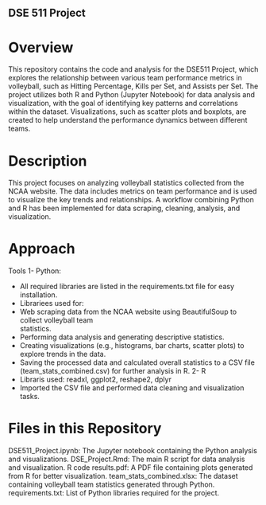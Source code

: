 ## DSE 511 Project
# Overview
This repository contains the code and analysis for the DSE511 Project, which explores the relationship between various team performance metrics in volleyball, such as Hitting Percentage, Kills per Set, and Assists per Set. The project utilizes both R and Python (Jupyter Notebook) for data analysis and visualization, with the goal of identifying key patterns and correlations within the dataset. Visualizations, such as scatter plots and boxplots, are created to help understand the performance dynamics between different teams. 

# Description
This project focuses on analyzing volleyball statistics collected from the NCAA website. The data includes metrics on team performance and is used to visualize the key trends and relationships. A workflow combining Python and R has been implemented for data scraping, cleaning, analysis, and visualization.

# Approach
Tools 
1- Python:
- All required libraries are listed in the requirements.txt file for easy installation. 
- Librariees used for:
- Web scraping data from the NCAA website using BeautifulSoup to collect volleyball team       
statistics.
- Performing data analysis and generating descriptive statistics.
- Creating visualizations (e.g., histograms, bar charts, scatter plots) to explore trends in   the data.
- Saving the processed data and calculated overall statistics to a CSV file (team_stats_combined.csv) for further analysis in R.
2- R 
- Libraris used: readxl, ggplot2, reshape2, dplyr
- Imported the CSV file and performed data cleaning and visualization tasks.

# Files in this Repository
DSE511_Project.ipynb: The Jupyter notebook containing the Python analysis and visualizations.
DSE_Project.Rmd: The main R script for data analysis and visualization.
R code results.pdf: A PDF file containing plots generated from R for better visualization.
team_stats_combined.xlsx: The dataset containing volleyball team statistics generated through Python.
requirements.txt: List of Python libraries required for the project.
